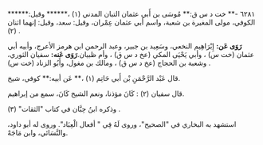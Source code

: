 ٦٢٨١ -** خت د س ق:** مُوسَى بن أَبي عثمان التبان المدني (١) ،****** وقيل:****** الكوفي، مولى المغيرة بن شعبة، واسم أبي عثمان عِمْران، وقيل: سعد، وقيل: إنهما اثنان (٢) .

**رَوَى عَن:** إِبْرَاهِيم النخعي، وسَعِيد بن جبير، وعبد الرحمن ابن هرمز الأعرج، وأبيه أبي عثمان (خت س) ، وأبي يَحْيَى المكي (عخ د س ق) ، وأم ظبيان.**رَوَى عَنه:** سفيان الثوري، وشعبة بن الحجاج (عخ د س ق) ، ومالك بن مغول، وأَبُو الزناد (خت س) .

قال عَبْد الرَّحْمَنِ بْن أَبي حَاتِم (١) ،** عَن أبيه:** كوفي، شيخ.

قال سفيان (٢) : كَانَ مؤذنا، ونعم الشيخ كَانَ، سمع من إبراهيم.

وذكره ابنُ حِبَّان في كتاب "الثقات" (٣) .

استشهد به البخاري في "الصحيح"، وروى لَهُ فِي " أفعال الْعِبَاد". وروى له أبو داود، والنَّسَائي، وابن مَاجَهْ.
